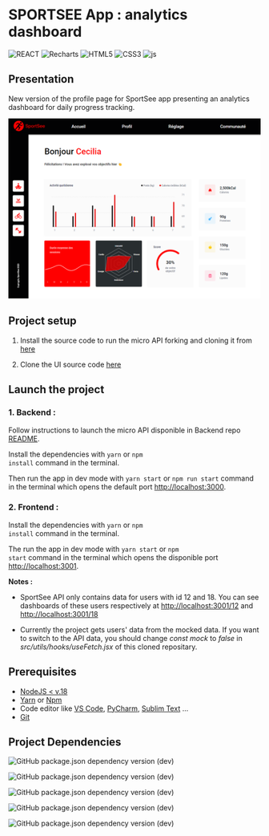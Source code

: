 # SPORTSEE App : analytics dashboard

![REACT](https://img.shields.io/badge/React-303540?style=for-the-badge&logo=react&logoColor=61DAFB)
![Recharts](https://img.shields.io/badge/<Recharts%20/>-22b5bf?style=for-the-badge&logo=recharts&logoColor=white)
![HTML5](https://img.shields.io/badge/HTML5-E34F26?style=for-the-badge&logo=html5&logoColor=white)
![CSS3](https://img.shields.io/badge/CSS3-1572B6?style=for-the-badge&logo=css3&logoColor=white)
![js](https://img.shields.io/badge/JavaScript-F7DF1E?style=for-the-badge&logo=javascript&logoColor=black)

## Presentation

New version of the profile page for SportSee app presenting an analytics dashboard for daily progress tracking.

![SportSee](screenshot.png)

## Project setup

1. Install the source code to run the micro API forking and cloning it from [here](https://github.com/OpenClassrooms-Student-Center/P9-front-end-dashboard)

2. Clone the UI source code [here](https://github.com/ZhannaZucher/sportsee.git)

## Launch the project

### 1. Backend :

Follow instructions to launch the micro API disponible in Backend repo [README](https://github.com/OpenClassrooms-Student-Center/P9-front-end-dashboard#readme).

Install the dependencies with <code>yarn</code> or <code>npm install</code> command in the terminal.

Then run the app in dev mode with <code>yarn start</code> or <code>npm run start</code> command in the terminal which opens the default port [http://localhost:3000](http://localhost:3000).

### 2. Frontend :

Install the dependencies with <code>yarn</code> or <code>npm install</code> command in the terminal.

The run the app in dev mode with <code>yarn start</code> or <code>npm start</code> command in the terminal which opens the disponible port [http://localhost:3001](http://localhost:3001).

**Notes :**

- SportSee API only contains data for users with id 12 and 18.
  You can see dashboards of these users respectively at [http://localhost:3001/12](http://localhost:3001/12) and [http://localhost:3001/18](http://localhost:3001/18)

- Currently the project gets users' data from the mocked data. If you want to switch to the API data, you should change _const mock_ to _false_ in _src/utils/hooks/useFetch.jsx_ of this cloned repositary.

## Prerequisites

- [NodeJS < v.18](https://nodejs.org/en/)
- [Yarn](https://classic.yarnpkg.com/en/) or [Npm](https://docs.npmjs.com/cli/v9/commands/npm-install)
- Code editor like [VS Code](https://nodejs.org/en/https://code.visualstudio.com/), [PyCharm](https://www.jetbrains.com/fr-fr/pycharm/), [Sublim Text](https://www.sublimetext.com/) ...
- [Git](https://git-scm.com/)

## Project Dependencies

![GitHub package.json dependency version (dev)](https://img.shields.io/github/package-json/dependency-version/ZhannaZucher/sportsee/react?label=React)

![GitHub package.json dependency version (dev)](https://img.shields.io/github/package-json/dependency-version/ZhannaZucher/sportsee/recharts?label=Recharts)

![GitHub package.json dependency version (dev)](https://img.shields.io/github/package-json/dependency-version/ZhannaZucher/sportsee/react-dom?label=React-DOM)

![GitHub package.json dependency version (dev)](https://img.shields.io/github/package-json/dependency-version/ZhannaZucher/sportsee/react-router-dom?label=React-router-DOM)

![GitHub package.json dependency version (dev)](https://img.shields.io/github/package-json/dependency-version/ZhannaZucher/sportsee/prop-types)
